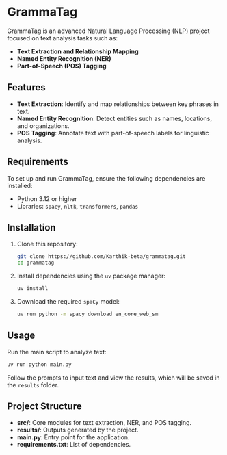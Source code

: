 # GrammaTag

GrammaTag is an advanced Natural Language Processing (NLP) project focused on text analysis tasks such as:

- **Text Extraction and Relationship Mapping**
- **Named Entity Recognition (NER)**
- **Part-of-Speech (POS) Tagging**

## Features
- **Text Extraction**: Identify and map relationships between key phrases in text.
- **Named Entity Recognition**: Detect entities such as names, locations, and organizations.
- **POS Tagging**: Annotate text with part-of-speech labels for linguistic analysis.

## Requirements
To set up and run GrammaTag, ensure the following dependencies are installed:

- Python 3.12 or higher
- Libraries: `spacy`, `nltk`, `transformers`, `pandas`

## Installation
1. Clone this repository:
   ```bash
   git clone https://github.com/Karthik-beta/grammatag.git
   cd grammatag
   ```
2. Install dependencies using the `uv` package manager:
   ```bash
   uv install
   ```
3. Download the required `spaCy` model:
   ```bash
   uv run python -m spacy download en_core_web_sm
   ```

## Usage
Run the main script to analyze text:

```bash
uv run python main.py
```

Follow the prompts to input text and view the results, which will be saved in the `results` folder.

## Project Structure
- **src/**: Core modules for text extraction, NER, and POS tagging.
- **results/**: Outputs generated by the project.
- **main.py**: Entry point for the application.
- **requirements.txt**: List of dependencies.

<!-- ## License
This project is licensed under the MIT License. See `LICENSE` for more details.

## Contribution
Contributions are welcome! Please fork the repository and submit a pull request with your enhancements.

## Contact
For questions or support, contact [your email or GitHub profile link]. -->

